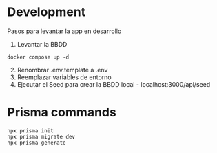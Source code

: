 # Development
Pasos para levantar la app en desarrollo

1. Levantar la BBDD
```
docker compose up -d
```

2. Renombrar .env.template a .env
3. Reemplazar variables de entorno
4. Ejecutar el Seed para crear la BBDD local - localhost:3000/api/seed

# Prisma commands

```
npx prisma init
npx prisma migrate dev
npx prisma generate 
```
